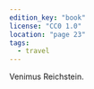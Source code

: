 ```yaml
---
edition_key: "book"
license: "CC0 1.0"
location: "page 23"
tags:
  - travel
---
```

Venimus Reichstein.
